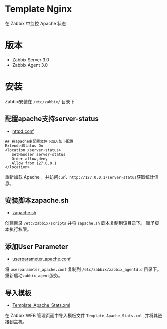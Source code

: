 # Template Nginx
在 Zabbix 中监控 Apache 状态

# 版本
- Zabbix Server 3.0
- Zabbix Agent 3.0

# 安装
Zabbix安装在 `/etc/zabbix/` 目录下

## 配置apache支持server-status
- [httpd.conf](https://github.com/kangvcar/zabbix_monitoring_devices/blob/master/monitoring_apache/httpd.conf)

```shell
## 在apache主配置文件下加入如下配置
ExtendedStatus On  
<location /server-status>  
   SetHandler server-status  
   Order allow,deny  
   Allow from 127.0.0.1
</location>  
```
重新加载 Apache ，并访问`curl http://127.0.0.1/server-status`获取统计信息。

## 安装脚本zapache.sh 
- [zapache.sh](https://github.com/kangvcar/zabbix_monitoring_devices/blob/master/monitoring_apache/zapache.sh)

创建目录 `/etc/zabbix/scripts` 并将 `zapache.sh` 脚本复制到该目录下。
赋予脚本执行权限。

## 添加User Parameter
- [userparameter_apache.conf](https://github.com/kangvcar/zabbix_monitoring_devices/blob/master/monitoring_apache/userparameter_apache.conf)

将 `userparameter_apache.conf` 复制到 `/etc/zabbix/zabbix_agentd.d` 目录下。
重新启动`zabbix-agent`服务。

## 导入模板
- [Template_Apache_Stats.xml](https://github.com/kangvcar/zabbix_monitoring_devices/blob/master/monitoring_apache/Template_Apache_Stats.xml)

在 Zabbix WEB 管理页面中导入模板文件 `Template_Apache_Stats.xml` ,并将其链接到主机。